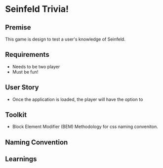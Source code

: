 # Seinfeld Trivia!

## Premise

This game is design to test a user's knowledge of Seinfeld.

## Requirements
- Needs to be two player
- Must be fun!

## User Story
- Once the application is loaded, the player will have the option to 

## Toolkit
- Block Element Modifier (BEM) Methodology for css naming conveniton. 

## Naming Convention


## Learnings 